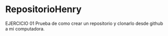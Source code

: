 # RepositorioHenry
EJERCICIO 01
Prueba de como crear un repositorio y clonarlo desde github a mi computadora.
